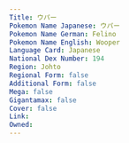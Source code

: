 ```yaml
---
﻿Title: ウパー
Pokemon Name Japanese: ウパー
Pokemon Name German: Felino
Pokemon Name English: Wooper
Language Card: Japanese
National Dex Number: 194
Region: Johto
Regional Form: false
Additional Form: false
Mega: false
Gigantamax: false
Cover: false
Link: 
Owned: 
---
```

